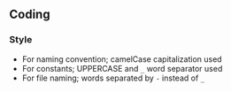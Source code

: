 ## Coding

### Style

  * For naming convention; camelCase capitalization used
  * For constants; UPPERCASE and `_` word separator used
  * For file naming; words separated by `-` instead of `_`